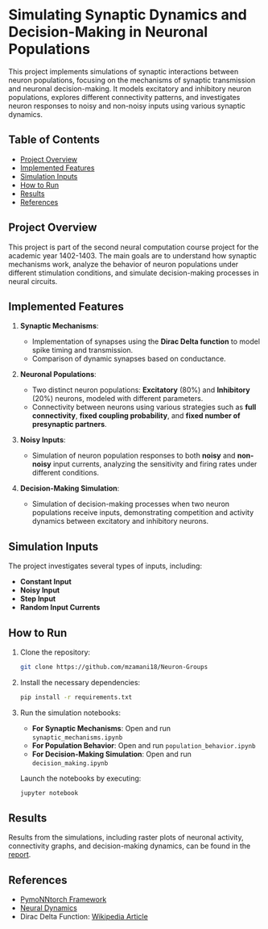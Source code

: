 # Simulating Synaptic Dynamics and Decision-Making in Neuronal Populations

This project implements simulations of synaptic interactions between neuron populations, focusing on the mechanisms of synaptic transmission and neuronal decision-making. It models excitatory and inhibitory neuron populations, explores different connectivity patterns, and investigates neuron responses to noisy and non-noisy inputs using various synaptic dynamics.

## Table of Contents
- [Project Overview](#project-overview)
- [Implemented Features](#implemented-features)
- [Simulation Inputs](#simulation-inputs)
- [How to Run](#how-to-run)
- [Results](#results)
- [References](#references)

## Project Overview
This project is part of the second neural computation course project for the academic year 1402-1403. The main goals are to understand how synaptic mechanisms work, analyze the behavior of neuron populations under different stimulation conditions, and simulate decision-making processes in neural circuits.

## Implemented Features
1. **Synaptic Mechanisms**: 
   - Implementation of synapses using the **Dirac Delta function** to model spike timing and transmission.
   - Comparison of dynamic synapses based on conductance.

2. **Neuronal Populations**: 
   - Two distinct neuron populations: **Excitatory** (80%) and **Inhibitory** (20%) neurons, modeled with different parameters.
   - Connectivity between neurons using various strategies such as **full connectivity**, **fixed coupling probability**, and **fixed number of presynaptic partners**.

3. **Noisy Inputs**: 
   - Simulation of neuron population responses to both **noisy** and **non-noisy** input currents, analyzing the sensitivity and firing rates under different conditions.

4. **Decision-Making Simulation**: 
   - Simulation of decision-making processes when two neuron populations receive inputs, demonstrating competition and activity dynamics between excitatory and inhibitory neurons.

## Simulation Inputs
The project investigates several types of inputs, including:
- **Constant Input**
- **Noisy Input**
- **Step Input**
- **Random Input Currents**

## How to Run
1. Clone the repository:
   ```bash
   git clone https://github.com/mzamani18/Neuron-Groups
2. Install the necessary dependencies:
   ```bash
   pip install -r requirements.txt
3. Run the simulation notebooks:
   - **For Synaptic Mechanisms**: Open and run `synaptic_mechanisms.ipynb`
   - **For Population Behavior**: Open and run `population_behavior.ipynb`
   - **For Decision-Making Simulation**: Open and run `decision_making.ipynb`

   Launch the notebooks by executing:
   ```bash
   jupyter notebook

## Results
Results from the simulations, including raster plots of neuronal activity, connectivity graphs, and decision-making dynamics, can be found in the [report](./Report/Report.pdf).

## References
- [PymoNNtorch Framework]( https://github.com/cnrl/PymoNNtorch)
- [Neural Dynamics](https://neuronaldynamics.epfl.ch)
- Dirac Delta Function: [Wikipedia Article](https://en.wikipedia.org/wiki/Dirac_delta_function)

